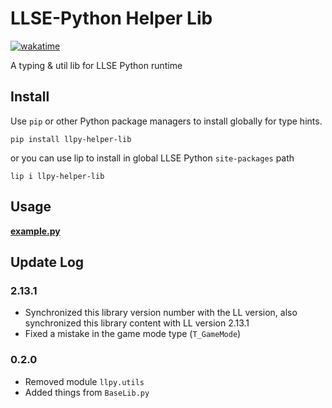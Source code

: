 <!-- markdownlint-disable MD033 MD036 -->

# LLSE-Python Helper Lib

[![wakatime](https://wakatime.com/badge/user/b61b0f9a-f40b-4c82-bc51-0a75c67bfccf/project/dcd72d53-ac99-4567-a96a-e3de0d0b6836.svg)](https://wakatime.com/badge/user/b61b0f9a-f40b-4c82-bc51-0a75c67bfccf/project/dcd72d53-ac99-4567-a96a-e3de0d0b6836)

A typing & util lib for LLSE Python runtime

## Install

Use `pip` or other Python package managers to install globally for type hints.

```shell
pip install llpy-helper-lib
```

or you can use lip to install in global LLSE Python `site-packages` path

```shell
lip i llpy-helper-lib
```

## Usage

**[example.py](./example.py)**

## Update Log

### 2.13.1

- Synchronized this library version number with the LL version, also synchronized this library content with LL version 2.13.1
- Fixed a mistake in the game mode type (`T_GameMode`)

### 0.2.0

- Removed module `llpy.utils`
- Added things from `BaseLib.py`
